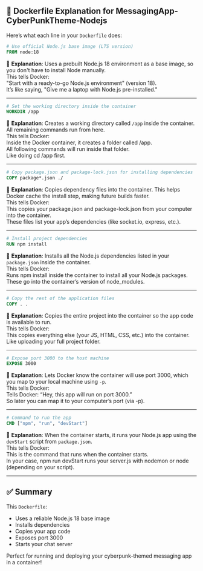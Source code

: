 ## 🐳 Dockerfile Explanation for MessagingApp-CyberPunkTheme-Nodejs

Here’s what each line in your `Dockerfile` does:

```Dockerfile
# Use official Node.js base image (LTS version)
FROM node:18
```
🧠 **Explanation**:
Uses a prebuilt Node.js 18 environment as a base image, so you don't have to install Node manually.
<br>This tells Docker:
<br>"Start with a ready-to-go Node.js environment" (version 18).
<br>It’s like saying, "Give me a laptop with Node.js pre-installed."

---

```Dockerfile
# Set the working directory inside the container
WORKDIR /app
```
🧠 **Explanation**:
Creates a working directory called `/app` inside the container. All remaining commands run from here.
<br>This tells Docker:
<br>Inside the Docker container, it creates a folder called /app.
<br>All following commands will run inside that folder.
<br>Like doing cd /app first.


---

```Dockerfile
# Copy package.json and package-lock.json for installing dependencies
COPY package*.json ./
```
🧠 **Explanation**:
Copies dependency files into the container. This helps Docker cache the install step, making future builds faster.
<br>This tells Docker:
<br>This copies your package.json and package-lock.json from your computer into the container.
<br>These files list your app’s dependencies (like socket.io, express, etc.).

---

```Dockerfile
# Install project dependencies
RUN npm install
```
🧠 **Explanation**:
Installs all the Node.js dependencies listed in your `package.json` inside the container.
<br>This tells Docker:
<br>Runs npm install inside the container to install all your Node.js packages.
<br>These go into the container’s version of node_modules.

---

```Dockerfile
# Copy the rest of the application files
COPY . .
```
🧠 **Explanation**:
Copies the entire project into the container so the app code is available to run.
<br>This tells Docker:
<br>This copies everything else (your JS, HTML, CSS, etc.) into the container.
<br>Like uploading your full project folder.

---

```Dockerfile
# Expose port 3000 to the host machine
EXPOSE 3000
```
🧠 **Explanation**:
Lets Docker know the container will use port 3000, which you map to your local machine using `-p`.
<br>This tells Docker:
<br>Tells Docker: “Hey, this app will run on port 3000.”
<br>So later you can map it to your computer’s port (via -p).

---

```Dockerfile
# Command to run the app
CMD ["npm", "run", "devStart"]
```
🧠 **Explanation**:
When the container starts, it runs your Node.js app using the `devStart` script from `package.json`.
<br>This tells Docker:
<br>This is the command that runs when the container starts.
<br>In your case, npm run devStart runs your server.js with nodemon or node (depending on your script).

---

## ✅ Summary
This `Dockerfile`:
- Uses a reliable Node.js 18 base image
- Installs dependencies
- Copies your app code
- Exposes port 3000
- Starts your chat server

Perfect for running and deploying your cyberpunk-themed messaging app in a container!
